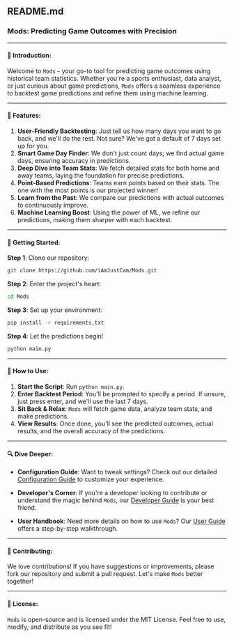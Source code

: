## README.md

### **Mods: Predicting Game Outcomes with Precision**

---

#### **🌟 Introduction:**
Welcome to `Mods` - your go-to tool for predicting game outcomes using historical team statistics. Whether you're a sports enthusiast, data analyst, or just curious about game predictions, `Mods` offers a seamless experience to backtest game predictions and refine them using machine learning.

---

#### **🚀 Features:**

1. **User-Friendly Backtesting**: Just tell us how many days you want to go back, and we'll do the rest. Not sure? We've got a default of 7 days set up for you.
2. **Smart Game Day Finder**: We don't just count days; we find actual game days, ensuring accuracy in predictions.
3. **Deep Dive into Team Stats**: We fetch detailed stats for both home and away teams, laying the foundation for precise predictions.
4. **Point-Based Predictions**: Teams earn points based on their stats. The one with the most points is our projected winner!
5. **Learn from the Past**: We compare our predictions with actual outcomes to continuously improve.
6. **Machine Learning Boost**: Using the power of ML, we refine our predictions, making them sharper with each backtest.

---

#### **🔧 Getting Started:**

**Step 1**: Clone our repository:
```bash
git clone https://github.com/iAmJustCam/Mods.git
```

**Step 2**: Enter the project's heart:
```bash
cd Mods
```

**Step 3**: Set up your environment:
```bash
pip install -r requirements.txt
```

**Step 4**: Let the predictions begin!
```bash
python main.py
```

---

#### **📘 How to Use:**

1. **Start the Script**: Run `python main.py`.
2. **Enter Backtest Period**: You'll be prompted to specify a period. If unsure, just press enter, and we'll use the last 7 days.
3. **Sit Back & Relax**: `Mods` will fetch game data, analyze team stats, and make predictions.
4. **View Results**: Once done, you'll see the predicted outcomes, actual results, and the overall accuracy of the predictions.

---

#### **🔍 Dive Deeper:**

- **Configuration Guide**: Want to tweak settings? Check out our detailed [Configuration Guide](./docs/ConfigurationGuide.md) to customize your experience.
  
- **Developer's Corner**: If you're a developer looking to contribute or understand the magic behind `Mods`, our [Developer Guide](./docs/DeveloperGuide.md) is your best friend.
  
- **User Handbook**: Need more details on how to use `Mods`? Our [User Guide](./docs/UserGuide.md) offers a step-by-step walkthrough.

---

#### **🤝 Contributing:**
We love contributions! If you have suggestions or improvements, please fork our repository and submit a pull request. Let's make `Mods` better together!

---

#### **📜 License:**
`Mods` is open-source and is licensed under the MIT License. Feel free to use, modify, and distribute as you see fit!